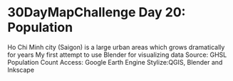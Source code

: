 # 30DayMapChallenge Day 20: Population
Ho Chi Minh city (Saigon) is a large urban areas which grows dramatically for years
My first attempt to use Blender for visualizing data
Source: GHSL Population Count
Access: Google Earth Engine
Stylize:QGIS, Blender and Inkscape

